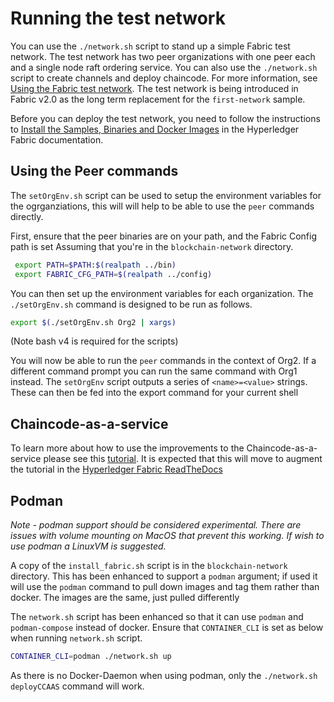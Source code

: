 # Running the test network

You can use the `./network.sh` script to stand up a simple Fabric test network. The test network has two peer organizations with one peer each and a single node raft ordering service. You can also use the `./network.sh` script to create channels and deploy chaincode. For more information, see [Using the Fabric test network](https://hyperledger-fabric.readthedocs.io/en/latest/test_network.html). The test network is being introduced in Fabric v2.0 as the long term replacement for the `first-network` sample.

Before you can deploy the test network, you need to follow the instructions to [Install the Samples, Binaries and Docker Images](https://hyperledger-fabric.readthedocs.io/en/latest/install.html) in the Hyperledger Fabric documentation.

## Using the Peer commands

The `setOrgEnv.sh` script can be used to setup the environment variables for the ogrganziations, this will will help to be able to use the `peer` commands directly.

First, ensure that the peer binaries are on your path, and the Fabric Config path is set Assuming that you're in the `blockchain-network` directory.

```bash
 export PATH=$PATH:$(realpath ../bin)
 export FABRIC_CFG_PATH=$(realpath ../config)
```

You can then set up the environment variables for each organization. The `./setOrgEnv.sh` command is designed to be run as follows.

```bash
export $(./setOrgEnv.sh Org2 | xargs)
```

(Note bash v4 is required for the scripts)

You will now be able to run the `peer` commands in the context of Org2. If a different command prompt you can run the same command with Org1 instead.
The `setOrgEnv` script outputs a series of `<name>=<value>` strings. These can then be fed into the export command for your current shell

## Chaincode-as-a-service

To learn more about how to use the improvements to the Chaincode-as-a-service please see this [tutorial](./blockchain-network/../CHAINCODE_AS_A_SERVICE_TUTORIAL.md). It is expected that this will move to augment the tutorial in the [Hyperledger Fabric ReadTheDocs](https://hyperledger-fabric.readthedocs.io/en/release-2.4/cc_service.html)


## Podman

*Note - podman support should be considered experimental. There are issues with volume mounting on MacOS that prevent this working. If wish to use podman a LinuxVM is suggested.*

A copy of the `install_fabric.sh` script is in the `blockchain-network` directory. This has been enhanced to support a `podman` argument; if used it will use the `podman` command to pull down images and tag them rather than docker. The images are the same, just pulled differently

The `network.sh` script has been enhanced so that it can use `podman` and `podman-compose` instead of docker. Ensure that `CONTAINER_CLI` is set as below when running `network.sh` script. 

```bash
CONTAINER_CLI=podman ./network.sh up
````

As there is no Docker-Daemon when using podman, only the `./network.sh deployCCAAS` command will work.




